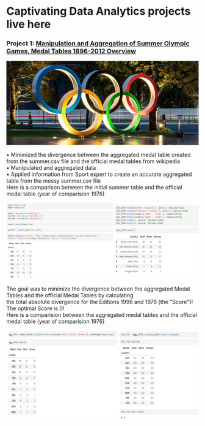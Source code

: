 # Captivating Data Analytics projects live here 

### Project 1: [Manipulation and Aggregation of Summer Olympic Games, Medal Tables 1896-2012 Overview](https://github.com/Chimobi-1/Manipulation-and-Aggregation-of-Summer-Olympic-Games-Medal-Tables-1896-2012-)
![](/images/Olympics2.jpg)

• Minimized the divergence between the aggregated medal table created from the summer.csv  file and the official medal tables from wikipedia  
• Manipulated and aggregated data  
• Applied information from Sport expert to create an accurate aggregated table from the messy summer.csv file  
Here is a comparison between the initial summer table and the official medal table (year of comparision 1976) 

![](/images/comparetables.png)

The goal was to minimize the divergence between the aggregated Medal Tables and the official Medal Tables by calculating  
the total absolute divergence for the Editions 1996 and 1976 (the "Score")! The optimal Score is 0!  
Here is a comparision between the aggregated medal tables and the official medal table (year of comparision 1976)  

![](/images/comparetables2.png)


